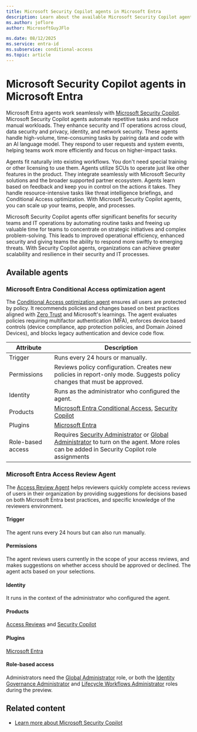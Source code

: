 ```yaml
---
title: Microsoft Security Copilot agents in Microsoft Entra
description: Learn about the available Microsoft Security Copilot agents in Microsoft Entra.
ms.author: joflore
author: MicrosoftGuyJFlo

ms.date: 08/12/2025
ms.service: entra-id
ms.subservice: conditional-access
ms.topic: article
---
```

# Microsoft Security Copilot agents in Microsoft Entra

Microsoft Entra agents work seamlessly with [Microsoft Security Copilot](/copilot/security/microsoft-security-copilot). Microsoft Security Copilot agents automate repetitive tasks and reduce manual workloads. They enhance security and IT operations across cloud, data security and privacy, identity, and network security. These agents handle high-volume, time-consuming tasks by pairing data and code with an AI language model. They respond to user requests and system events, helping teams work more efficiently and focus on higher-impact tasks.

Agents fit naturally into existing workflows. You don't need special training or other licensing to use them. Agents utilize SCUs to operate just like other features in the product. They integrate seamlessly with Microsoft Security solutions and the broader supported partner ecosystem. Agents learn based on feedback and keep you in control on the actions it takes. They handle resource-intensive tasks like threat intelligence briefings, and Conditional Access optimization. With Microsoft Security Copilot agents, you can scale up your teams, people, and processes.

Microsoft Security Copilot agents offer significant benefits for security teams and IT operations by automating routine tasks and freeing up valuable time for teams to concentrate on strategic initiatives and complex problem-solving. This leads to improved operational efficiency, enhanced security and giving teams the ability to respond more swiftly to emerging threats. With Security Copilot agents, organizations can achieve greater scalability and resilience in their security and IT processes.

## Available agents

### Microsoft Entra Conditional Access optimization agent

The [Conditional Access optimization agent](../identity/conditional-access/agent-optimization.md) ensures all users are protected by policy. It recommends policies and changes based on best practices aligned with [Zero Trust](/security/zero-trust/deploy/identity) and Microsoft's learnings. The agent evaluates policies requiring multifactor authentication (MFA), enforces device based controls (device compliance, app protection policies, and Domain Joined Devices), and blocks legacy authentication and device code flow.

| Attribute           | Description                                                                                                                                      |
|---------------------|--------------------------------------------------------------------------------------------------------------------------------------------------|
| Trigger             | Runs every 24 hours or manually.                                                                                                                 |
| Permissions         | Reviews policy configuration. Creates new policies in report-only mode. Suggests policy changes that must be approved.                           |
| Identity            | Runs as the administrator who configured the agent.                                                                                              |
| Products            | [Microsoft Entra Conditional Access](/entra/identity/conditional-access/), [Security Copilot](/copilot/security/microsoft-security-copilot)      |
| Plugins             | [Microsoft Entra](/entra/fundamentals/copilot-security-entra)                                                                                    |
| Role-based access   | Requires [Security Administrator](../identity/role-based-access-control/permissions-reference.md#security-administrator) or [Global Administrator](../identity/role-based-access-control/permissions-reference.md#global-administrator) to turn on the agent. More roles can be added in Security Copilot role assignments |

### Microsoft Entra Access Review Agent

The [Access Review Agent](../id-governance/access-review-agent.md) helps reviewers quickly complete access reviews of users in their organization by providing suggestions for decisions based on both Microsoft Entra best practices, and specific knowledge of the reviewers environment.

#### Trigger​

The agent runs every 24 hours but can also run manually. 

#### Permissions​

The agent reviews users currently in the scope of your access reviews, and makes suggestions on whether access should be approved or declined. The agent acts based on your selections.

#### Identity​

It runs in the context of the administrator who configured the agent.

#### Products​

[Access Reviews](../id-governance/access-reviews-overview.md) and [Security Copilot](/copilot/security/microsoft-security-copilot)

#### Plugins​

[Microsoft Entra](/entra/fundamentals/copilot-security-entra)

#### Role-based access ​

Administrators need the [Global Administrator](../identity/role-based-access-control/permissions-reference.md#global-administrator) role, or both the [Identity Governance Administrator](../identity/role-based-access-control/permissions-reference.md#security-administrator) and [Lifecycle Workflows Administrator](../identity/role-based-access-control/permissions-reference.md#security-administrator) roles during the preview.

## Related content

- [Learn more about Microsoft Security Copilot](/copilot/security/microsoft-security-copilot)